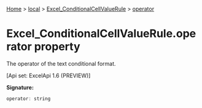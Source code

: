 [Home](./index) &gt; [local](local.md) &gt; [Excel\_ConditionalCellValueRule](local.excel_conditionalcellvaluerule.md) &gt; [operator](local.excel_conditionalcellvaluerule.operator.md)

# Excel\_ConditionalCellValueRule.operator property

The operator of the text conditional format. 

 \[Api set: ExcelApi 1.6 (PREVIEW)\]

**Signature:**
```javascript
operator: string
```
